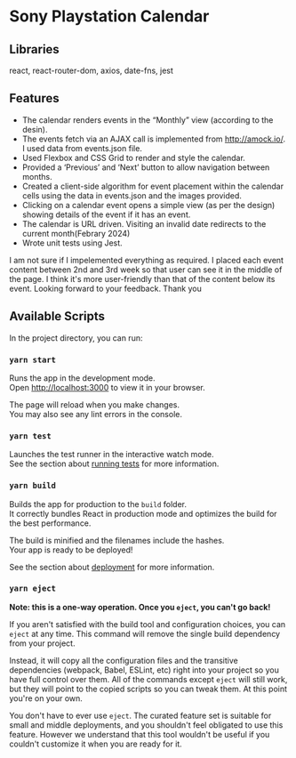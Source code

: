 # Sony Playstation Calendar
## Libraries
react, react-router-dom, axios, date-fns, jest

## Features
- The calendar renders events in the “Monthly” view (according to the desin).
- The events fetch via an AJAX call is implemented from http://amock.io/. I used data from events.json file.
- Used Flexbox and CSS Grid to render and style the calendar.
- Provided a ‘Previous’ and ‘Next’ button to allow navigation between months.
- Created a client-side algorithm for event placement within the calendar cells using the data in events.json and the images provided.
- Clicking on a calendar event opens a simple view (as per the design) showing details of the event if it has an event.
- The calendar is URL driven. Visiting an invalid date redirects to the current month(Febrary 2024)
- Wrote unit tests using Jest.

I am not sure if I impelemented everything as required. I placed each event content between 2nd and 3rd week so that user can see it in the middle of the page. I think it's more user-friendly than that of the content below its event. 
Looking forward to your feedback. Thank you
## Available Scripts

In the project directory, you can run:

### `yarn start`

Runs the app in the development mode.\
Open [http://localhost:3000](http://localhost:3000) to view it in your browser.

The page will reload when you make changes.\
You may also see any lint errors in the console.

### `yarn test`

Launches the test runner in the interactive watch mode.\
See the section about [running tests](https://facebook.github.io/create-react-app/docs/running-tests) for more information.

### `yarn build`

Builds the app for production to the `build` folder.\
It correctly bundles React in production mode and optimizes the build for the best performance.

The build is minified and the filenames include the hashes.\
Your app is ready to be deployed!

See the section about [deployment](https://facebook.github.io/create-react-app/docs/deployment) for more information.

### `yarn eject`

**Note: this is a one-way operation. Once you `eject`, you can't go back!**

If you aren't satisfied with the build tool and configuration choices, you can `eject` at any time. This command will remove the single build dependency from your project.

Instead, it will copy all the configuration files and the transitive dependencies (webpack, Babel, ESLint, etc) right into your project so you have full control over them. All of the commands except `eject` will still work, but they will point to the copied scripts so you can tweak them. At this point you're on your own.

You don't have to ever use `eject`. The curated feature set is suitable for small and middle deployments, and you shouldn't feel obligated to use this feature. However we understand that this tool wouldn't be useful if you couldn't customize it when you are ready for it.

